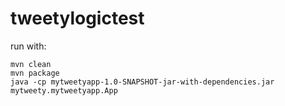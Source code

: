 # tweetylogictest
run with:
```
mvn clean
mvn package 
java -cp mytweetyapp-1.0-SNAPSHOT-jar-with-dependencies.jar mytweety.mytweetyapp.App
```
